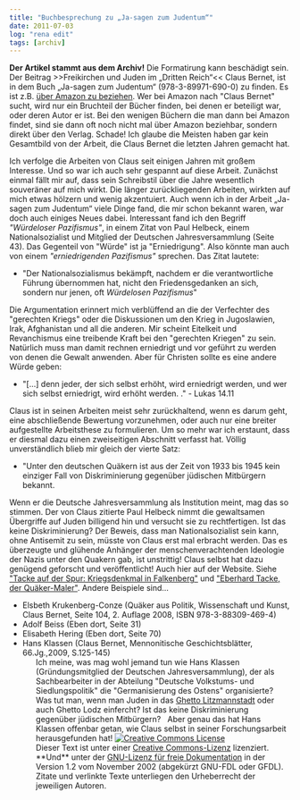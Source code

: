 ```yaml
---
title: "Buchbesprechung zu „Ja-sagen zum Judentum“"
date: 2011-07-03
log: "rena edit"
tags: [archiv]
---
```

**Der Artikel stammt aus dem Archiv!** Die Formatirung kann beschädigt sein.
Der Beitrag  &gt;&gt;Freikirchen und Juden im &bdquo;Dritten Reich&ldquo;&lt;&lt;  Claus Bernet, ist in dem Buch &bdquo;Ja-sagen zum Judentum&ldquo; (978-3-89971-690-0) zu finden. Es ist z.B. <a href="http://www.amazon.de/Freikirchen-Juden-%C2%BBDritten-Reich%C2%AB-Instrumentalisierte/dp/3899716906/ref=sr_1_fkmr0_1?ie=UTF8&amp;qid=1309615320&amp;sr=8-1-fkmr0">&uuml;ber Amazon zu beziehen</a>. Wer bei Amazon nach &quot;Claus Bernet&quot; sucht, wird nur ein Bruchteil der B&uuml;cher finden, bei denen er beteiligt war, oder deren Autor er ist. Bei den wenigen B&uuml;chern die man dann bei Amazon findet, sind sie dann oft noch nicht mal &uuml;ber Amazon beziehbar, sondern direkt &uuml;ber den Verlag. Schade! Ich glaube die Meisten haben gar kein Gesamtbild von der Arbeit, die Claus Bernet die letzten Jahren gemacht hat.
<!--break-->
Ich verfolge die Arbeiten von Claus seit einigen Jahren mit gro&szlig;em Interesse. Und so war ich auch sehr gespannt auf diese Arbeit. Zun&auml;chst einmal f&auml;llt mir auf, dass sein Schreibstil &uuml;ber die Jahre wesentlich souver&auml;ner auf mich wirkt. Die l&auml;nger zur&uuml;ckliegenden Arbeiten, wirkten auf mich etwas h&ouml;lzern und wenig akzentuiert. Auch wenn ich in der Arbeit &bdquo;Ja-sagen zum Judentum&ldquo; viele Dinge fand, die mir schon bekannt waren, war doch auch einiges Neues dabei.
Interessant fand ich den Begriff <i>&quot;W&uuml;rdeloser Pazifismus&quot;</i>, in einem Zitat von Paul Helbeck, einem Nationalsozialist und Mitglied der Deutschen Jahresversammlung (Seite 43). Das Gegenteil von &quot;W&uuml;rde&quot; ist ja &quot;Erniedrigung&quot;. Also k&ouml;nnte man auch von einem <i>&quot;erniedrigenden Pazifismus&quot;</i> sprechen.   Das Zitat lautete:
<ul>
    <li>&quot;Der Nationalsozialismus bek&auml;mpft, nachdem er die verantwortliche F&uuml;hrung &uuml;bernommen hat, nicht den Friedensgedanken an sich, sondern nur jenen, oft <i>W&uuml;rdelosen Pazifismus</i>&quot;</li>
</ul>
Die Argumentation erinnert mich verbl&uuml;ffend an die der Verfechter des &quot;gerechten Kriegs&quot; oder die Diskussionen um den Krieg in Jugoslawien, Irak, Afghanistan und all die anderen. Mir scheint Eitelkeit und Revanchismus eine treibende Kraft bei den &quot;gerechten Kriegen&quot; zu sein. Nat&uuml;rlich muss man damit rechnen erniedrigt und vor gef&uuml;hrt zu werden von denen die Gewalt anwenden.  Aber f&uuml;r Christen sollte es eine andere W&uuml;rde geben:
<ul>
    <li>&quot;[...] denn jeder, der sich selbst erh&ouml;ht, wird erniedrigt werden, und wer sich selbst erniedrigt, wird erh&ouml;ht werden. .&quot; - Lukas 14.11</li>
</ul>
Claus ist in seinen Arbeiten meist sehr zur&uuml;ckhaltend, wenn es darum geht, eine abschlie&szlig;ende Bewertung vorzunehmen, oder auch nur eine breiter aufgestellte Arbeitsthese zu formulieren.   Um so mehr war ich erstaunt, dass er diesmal dazu einen zweiseitigen Abschnitt verfasst hat. V&ouml;llig unverst&auml;ndlich blieb mir gleich der vierte Satz:
<ul>
    <li>&quot;Unter den deutschen Qu&auml;kern ist aus der Zeit von 1933 bis 1945 kein einziger Fall von Diskriminierung gegen&uuml;ber j&uuml;dischen Mitb&uuml;rgern bekannt.</li>
</ul>
Wenn er die Deutsche Jahresversammlung als Institution meint, mag das so stimmen.  Der von Claus zitierte Paul Helbeck nimmt die gewaltsamen &Uuml;bergriffe auf Juden billigend hin und versucht sie zu rechtfertigen. Ist das keine Diskriminierung? Der Beweis, dass man Nationalsozialist sein kann, ohne Antisemit zu sein, m&uuml;sste von Claus erst mal erbracht werden. Das es &uuml;berzeugte und gl&uuml;hende Anh&auml;nger der menschenverachtenden Ideologie der Nazis unter den Quakern gab, ist unstrittig! Claus selbst hat dazu gen&uuml;gend geforscht und ver&ouml;ffentlicht! Auch hier auf der Website. Siehe <a href="http://www.the-independent-friend.de/?q=node/668">&quot;Tacke auf der Spur: Kriegsdenkmal in Falkenberg&quot;</a> und <a href="http://www.the-independent-friend.de/?q=node/656">&quot;Eberhard Tacke, der Qu&auml;ker-Maler&quot;</a>. Andere Beispiele sind...
<ul>
    <li>Elsbeth Krukenberg-Conze (Qu&auml;ker aus Politik, Wissenschaft und Kunst, Claus Bernet, Seite 104, 2. Auflage 2008, ISBN 978-3-88309-469-4)</li>
    <li>Adolf Beiss (Eben dort, Seite 31)</li>
    <li>Elisabeth Hering (Eben dort, Seite 70)</li>
    <li>Hans Klassen (Claus Bernet, Mennonitische Geschichtsbl&auml;tter, 66.Jg.,2009, S.125-145)
    <ul> Ich meine, was mag wohl jemand tun wie Hans Klassen (Gr&uuml;ndungsmitglied der Deutschen Jahresversammlung), der als Sachbearbeiter in der Abteilung &quot;Deutsche Volkstums- und Siedlungspolitik&quot; die &quot;Germanisierung des Ostens&quot; organisierte? Was tut man, wenn man Juden in das <a href="http://de.wikipedia.org/wiki/Ghetto_Litzmannstadt">Ghetto Litzmannstadt</a> oder auch Ghetto Lodz einfercht? Ist das keine Diskriminierung gegen&uuml;ber j&uuml;dischen Mitb&uuml;rgern?
        &nbsp;
        Aber genau das hat Hans Klassen offenbar getan, wie Claus selbst in seiner Forschungsarbeit herausgefunden hat!   
        <a rel="license" href="http://creativecommons.org/licenses/by-sa/3.0/de/"><img alt="Creative Commons License" style="border-width: 0pt;" src="http://i.creativecommons.org/l/by-sa/3.0/de/88x31.png" /></a><br />
        Dieser <span xmlns:dc="http://purl.org/dc/elements/1.1/" href="http://purl.org/dc/dcmitype/Text" rel="dc:type">Text</span> ist unter einer <a rel="license" href="http://creativecommons.org/licenses/by-sa/3.0/de/">Creative Commons-Lizenz</a> lizenziert. **Und** unter der <a href="http://de.wikipedia.org/wiki/GFDL">GNU-Lizenz f&uuml;r freie Dokumentation</a> in der Version 1.2 vom November 2002 (abgek&uuml;rzt GNU-FDL oder GFDL). Zitate und verlinkte Texte unterliegen den Urheberrecht der jeweiligen Autoren.
    </ul>
    </li>
</ul>
